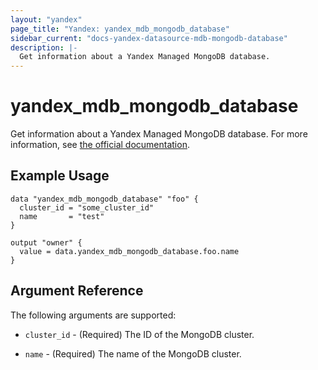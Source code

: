 ```yaml
---
layout: "yandex"
page_title: "Yandex: yandex_mdb_mongodb_database"
sidebar_current: "docs-yandex-datasource-mdb-mongodb-database"
description: |-
  Get information about a Yandex Managed MongoDB database.
---
```


# yandex\_mdb\_mongodb\_database

Get information about a Yandex Managed MongoDB database. For more information, see
[the official documentation](https://cloud.yandex.com/docs/managed-mongodb/).

## Example Usage

```hcl
data "yandex_mdb_mongodb_database" "foo" {
  cluster_id = "some_cluster_id"
  name       = "test"
}

output "owner" {
  value = data.yandex_mdb_mongodb_database.foo.name
}
```

## Argument Reference

The following arguments are supported:

* `cluster_id` - (Required) The ID of the MongoDB cluster.

* `name` - (Required) The name of the MongoDB cluster.
